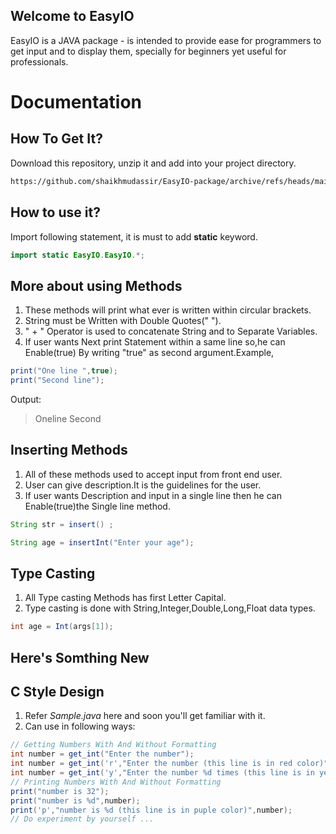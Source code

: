 ## Welcome to EasyIO

EasyIO is a JAVA package - is intended to provide ease for programmers to get input and to display them, specially for beginners yet useful for professionals.

# Documentation

## How To Get It?

Download this repository, unzip it and add into your project directory.

``` html
https://github.com/shaikhmudassir/EasyIO-package/archive/refs/heads/main.zip
```

## How to use it?

Import following statement, it is must to add **static** keyword.

```java
import static EasyIO.EasyIO.*;
```

## More about using Methods

1. These methods will print what ever is written within circular brackets.
2. String must be Written with Double Quotes(" ").
3. " + " Operator is used to concatenate String and to Separate Variables.
4. If user wants Next print Statement within a same line so,he can Enable(true) By writing "true" as second argument.Example,

```java
print("One line ",true);
print("Second line");
```

Output:
>Oneline Second

## Inserting Methods

1. All of these methods used to accept input from front end user.
2. User can give description.It is the guidelines for the user.
3. If user wants Description and input in a single line then he can Enable(true)the Single line method.

```java
String str = insert() ;

String age = insertInt("Enter your age");
```

## Type Casting

1. All Type casting Methods has first Letter Capital.
2. Type casting is done with String,Integer,Double,Long,Float data types.

```java
int age = Int(args[1]);
```

## Here's Somthing New

## C Style Design

1. Refer *Sample.java* here and soon you'll get familiar with it.
2. Can use in following ways:

```java
// Getting Numbers With And Without Formatting
int number = get_int("Enter the number");
int number = get_int('r',"Enter the number (this line is in red color)");
int number = get_int('y',"Enter the number %d times (this line is in yellow color)",2);
// Printing Numbers With And Without Formatting
print("number is 32");
print("number is %d",number);
print('p',"number is %d (this line is in puple color)",number);
// Do experiment by yourself ...
```

